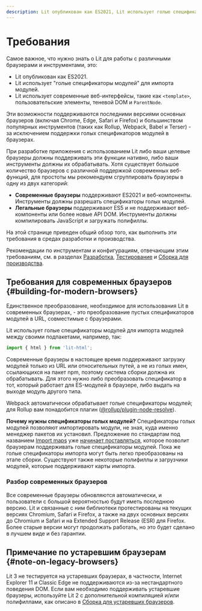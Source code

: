 ```yaml
---
description: Lit опубликован как ES2021, Lit использует голые спецификаторы модулей для импорта модулей, Lit использует современные веб-интерфейсы
---
```


# Требования

Самое важное, что нужно знать о Lit для работы с различными браузерами и инструментами, это:

-   Lit опубликован как ES2021.
-   Lit использует "голые спецификаторы модулей" для импорта модулей.
-   Lit использует современные веб-интерфейсы, такие как `<template>`, пользовательские элементы, теневой DOM и `ParentNode`.

Эти возможности поддерживаются последними версиями основных браузеров (включая Chrome, Edge, Safari и Firefox) и большинством популярных инструментов (таких как Rollup, Webpack, Babel и Terser) - за исключением поддержки голых спецификаторов модулей в браузерах.

При разработке приложения с использованием Lit либо ваши целевые браузеры должны поддерживать эти функции нативно, либо ваши инструменты должны их обрабатывать. Хотя существует большое количество браузеров с различной поддержкой современных веб-функций, для простоты мы рекомендуем сгруппировать браузеры в одну из двух категорий:

-   **Современные браузеры** поддерживают ES2021 и веб-компоненты. Инструменты должны разрешать спецификаторы голых модулей.
-   **Легальные браузеры** поддерживают ES5 и не поддерживают веб-компоненты или более новые API DOM. Инструменты должны компилировать JavaScript и загружать полифиллы.

На этой странице приведен общий обзор того, как выполнить эти требования в средах разработки и производства.

Рекомендации по инструментам и конфигурациям, отвечающим этим требованиям, см. в разделах [Разработка](development.md), [Тестирование](testing.md) и [Сборка для производства](production.md).

## Требования для современных браузеров {#building-for-modern-browsers}

Единственное преобразование, необходимое для использования Lit в современных браузерах, - это преобразование пустых спецификаторов модулей в URL, совместимые с браузерами.

Lit использует голые спецификаторы модулей для импорта модулей между своими подпакетами, например, так:

```js
import { html } from 'lit-html';
```

Современные браузеры в настоящее время поддерживают загрузку модулей только из URL или относительных путей, а не из голых имен, ссылающихся на пакет npm, поэтому система сборки должна их обрабатывать. Для этого нужно либо преобразовать спецификатор в тот, который работает для ES-модулей в браузере, либо выдать на выходе модуль другого типа.

Webpack автоматически обрабатывает голые спецификаторы модулей; для Rollup вам понадобится плагин ([@rollup/plugin-node-resolve](https://github.com/rollup/plugins/tree/master/packages/node-resolve)).

**Почему нужны спецификаторы голых модулей?** Спецификаторы голых модулей позволяют импортировать модули, не зная, куда именно менеджер пакетов их установил. Предложение по стандартам под названием [Import maps](https://github.com/WICG/import-maps) уже [начинает поставляться](https://chromestatus.com/feature/5315286962012160), которое позволит браузерам поддерживать голые спецификаторы модулей. Пока же голые спецификаторы импорта могут быть легко преобразованы на этапе сборки. Существуют также некоторые полифиллы и загрузчики модулей, которые поддерживают карты импорта.

### Разбор современных браузеров

Все современные браузеры обновляются автоматически, и пользователи с большой вероятностью будут иметь последнюю версию. Lit и связанные с ним библиотеки протестированы на текущих версиях Chromium, Safari и Firefox, а также на двух основных версиях до Chromium и Safari и на Extended Support Release (ESR) для Firefox. Более старые версии могут продолжать работать, но это будет сделано в лучшем виде и без гарантии.

## Примечание по устаревшим браузерам {#note-on-legacy-browsers}

Lit 3 не тестируется на устаревших браузерах, в частности, Internet Explorer 11 и Classic Edge не поддерживаются из-за нестандартного поведения DOM. Если вам необходимо поддерживать устаревшие браузеры, используйте Lit 2 с дополнительной компиляцией и/или полифиллами, как описано в [Сборка для устаревших браузеров](https://lit.dev/docs/v2/tools/requirements#building-for-legacy-browsers).
